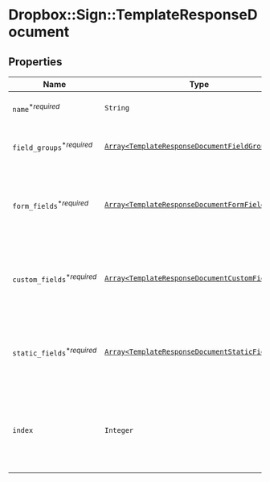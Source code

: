 # Dropbox::Sign::TemplateResponseDocument



## Properties

| Name | Type | Description | Notes |
| ---- | ---- | ----------- | ----- |
| `name`<sup>*_required_</sup> | ```String``` |  Name of the associated file.  |  |
| `field_groups`<sup>*_required_</sup> | [```Array<TemplateResponseDocumentFieldGroup>```](TemplateResponseDocumentFieldGroup.md) |  An array of Form Field Group objects.  |  |
| `form_fields`<sup>*_required_</sup> | [```Array<TemplateResponseDocumentFormFieldBase>```](TemplateResponseDocumentFormFieldBase.md) |  An array of Form Field objects containing the name and type of each named field.  |  |
| `custom_fields`<sup>*_required_</sup> | [```Array<TemplateResponseDocumentCustomFieldBase>```](TemplateResponseDocumentCustomFieldBase.md) |  An array of Form Field objects containing the name and type of each named field.  |  |
| `static_fields`<sup>*_required_</sup> | [```Array<TemplateResponseDocumentStaticFieldBase>```](TemplateResponseDocumentStaticFieldBase.md) |  An array describing static overlay fields. **NOTE:** Only available for certain subscriptions.  |  |
| `index` | ```Integer``` |  Document ordering, the lowest index is displayed first and the highest last (0-based indexing).  |  |

